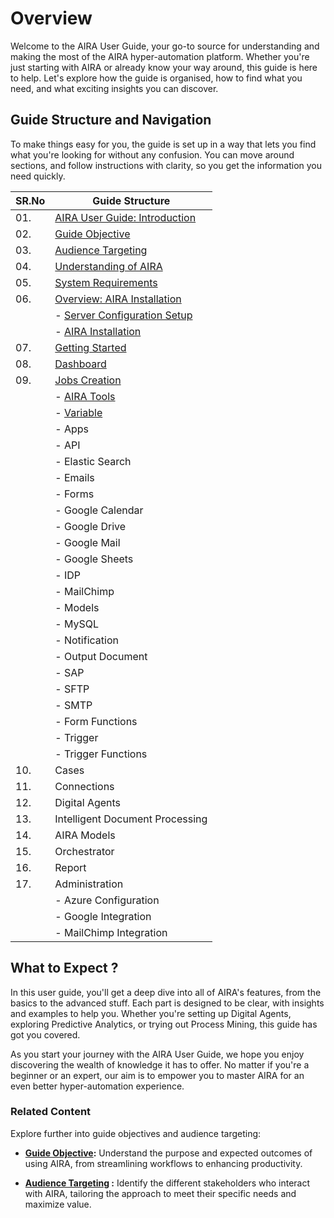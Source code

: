 
# Overview

Welcome to the AIRA User Guide, your go-to source for understanding and making the most of the AIRA hyper-automation platform. Whether you're just starting with AIRA or already know your way around, this guide is here to help. Let's explore how the guide is organised, how to find what you need, and what exciting insights you can discover.

## Guide Structure and Navigation

To make things easy for you, the guide is set up in a way that lets you find what you're looking for without any confusion. You can move around sections, and follow instructions with clarity, so you get the information you need quickly.

| SR.No | Guide Structure                     |
|-------|------------------------------------|
| 01.   | [AIRA User Guide: Introduction](https://github.com/airacommunity/AIRA-User-Guide/blob/main/A.%20AIRA%20User%20Guide_Introduction.md)   |
| 02.   | [Guide Objective](https://github.com/airacommunity/AIRA-User-Guide/blob/main/B.%20Guide%20Objective.md)                 |
| 03.   | [Audience Targeting](https://github.com/airacommunity/AIRA-User-Guide/blob/main/C.%20Audience%20Targeting.md)                 |
| 04.   | [Understanding of AIRA](https://github.com/airacommunity/AIRA-User-Guide/blob/main/D.%20Understanding%20of%20AIRA.md)              |
| 05.   | [System Requirements](https://github.com/airacommunity/AIRA-User-Guide/blob/main/E.%20System%20Requirment.md)                |
| 06.   | [Overview: AIRA Installation](https://github.com/airacommunity/AIRA-User-Guide/blob/main/F.%20Overview_AIRA%20Installation.md)        |
|       |   - [Server Configuration Setup](https://github.com/airacommunity/AIRA-User-Guide/blob/main/G.%20AIRA%20Server%20Configuration%20Setup.md)    |
|       |   - [AIRA Installation](https://github.com/airacommunity/AIRA-User-Guide/blob/main/H.%20AIRA%20Installation.md)             |
| 07.   | [Getting Started](https://github.com/airacommunity/AIRA-User-Guide/blob/main/I.%20Getting%20Started.md)                    |
| 08.   | [Dashboard](https://github.com/airacommunity/AIRA-User-Guide/blob/main/J.%20Dashboard.md)                          |
| 09.   | [Jobs Creation](https://github.com/airacommunity/AIRA-User-Guide/blob/main/K.%20Jobs%20Creation.md)                      |
|       |   - [AIRA Tools](https://github.com/airacommunity/AIRA-User-Guide/blob/main/K.1.%20Tools.md)                     |
|       |       - [Variable](https://github.com/airacommunity/AIRA-User-Guide/blob/main/K.2.%20Variables.md)                  |
|       |       - Apps                      |
|       |           - API                   |
|       |           - Elastic Search        |
|       |           - Emails                |
|       |           - Forms                 |
|       |           - Google Calendar       |
|       |           - Google Drive          |
|       |           - Google Mail           |
|       |           - Google Sheets         |
|       |           - IDP                   |
|       |           - MailChimp             |
|       |           - Models                |
|       |           - MySQL                 |
|       |           - Notification          |
|       |           - Output Document       |
|       |           - SAP                   |
|       |           - SFTP                  |
|       |           - SMTP                  |
|       |               - Form Functions    |
|       |   - Trigger                        |
|       |               - Trigger Functions |
| 10.   | Cases                              |
| 11.   | Connections                        |
| 12.   | Digital Agents                     |
| 13.   | Intelligent Document Processing    |
| 14.   | AIRA Models                        |
| 15.   | Orchestrator                       |
| 16.   | Report                             |
| 17.   | Administration                     |
|       |   - Azure Configuration            |
|       |   - Google Integration             |
|       |   - MailChimp Integration          |


## What to Expect ?

In this user guide, you'll get a deep dive into all of AIRA's features, from the basics to the advanced stuff. Each part is designed to be clear, with insights and examples to help you. Whether you're setting up Digital Agents, exploring Predictive Analytics, or trying out Process Mining, this guide has got you covered.

As you start your journey with the AIRA User Guide, we hope you enjoy discovering the wealth of knowledge it has to offer. No matter if you're a beginner or an expert, our aim is to empower you to master AIRA for an even better hyper-automation experience.

### Related Content

Explore further into guide objectives and audience targeting:

- **[Guide Objective](https://github.com/airacommunity/AIRA-User-Guide/blob/main/B.%20Guide%20Objective.md):** Understand the purpose and expected outcomes of using AIRA, from streamlining workflows to enhancing productivity.

- **[Audience Targeting](https://github.com/airacommunity/AIRA-User-Guide/blob/main/C.%20Audience%20Targeting.md) :** Identify the different stakeholders who interact with AIRA, tailoring the approach to meet their specific needs and maximize value.
